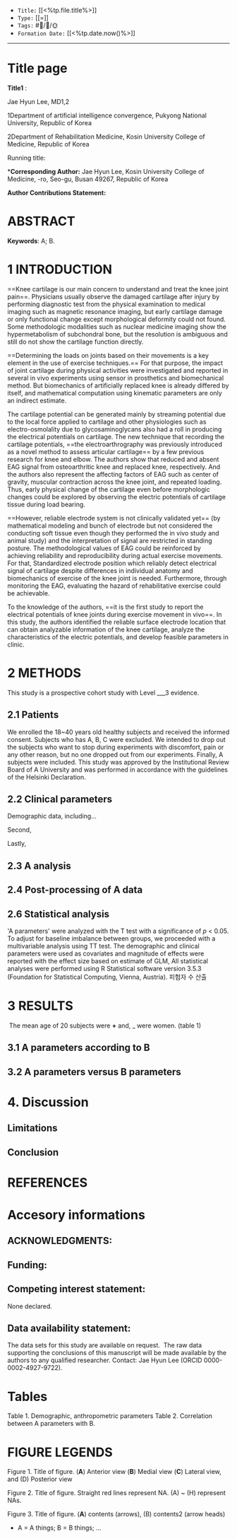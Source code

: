 
-   `Title:` [[<%tp.file.title%>]]
-   `Type:` [[=]]
-   `Tags:` #🧠️/📝️/🌞️ 
-   `Formation Date:` [[<%tp.date.now()%>]]
---

# Title page

**Title1** :

Jae Hyun Lee, MD1,2

1Department of artificial intelligence convergence, Pukyong National University, Republic of Korea

2Department of Rehabilitation Medicine, Kosin University College of Medicine, Republic of Korea

Running title: 

***Corresponding Author:** Jae Hyun Lee, Kosin University College of Medicine, -ro, Seo-gu, Busan 49267, Republic of Korea

**Author Contributions Statement:**

 
# ABSTRACT


**Keywords**: A; B.

# 1 INTRODUCTION

==Knee cartilage is our main concern to understand and treat the knee joint pain==. Physicians usually observe the damaged cartilage after injury by performing diagnostic test from the physical examination to medical imaging such as magnetic resonance imaging, but early cartilage damage or only functional change except morphological deformity could not found. Some methodologic modalities such as nuclear medicine imaging show the hypermetabolism of subchondral bone, but the resolution is ambiguous and still do not show the cartilage function directly.

==Determining the loads on joints based on their movements is a key element in the use of exercise techniques.== For that purpose, the impact of joint cartilage during physical activities were investigated and reported in several in vivo experiments using sensor in prosthetics and biomechanical method. But biomechanics of artificially replaced knee is already differed by itself, and mathematical computation using kinematic parameters are only an indirect estimate.

The cartilage potential can be generated mainly by streaming potential due to the local force applied to cartilage and other physiologies such as electro-osmolality due to glycosaminoglycans also had a roll in producing the electrical potentials on cartilage. The new technique that recording the cartilage potentials, ==the electroarthrography was previously introduced as a novel method to assess articular cartilage== by a few previous research for knee and elbow. The authors show that reduced and absent EAG signal from osteoarthritic knee and replaced knee, respectively. And the authors also represent the affecting factors of EAG such as center of gravity, muscular contraction across the knee joint, and repeated loading. Thus, early physical change of the cartilage even before morphologic changes could be explored by observing the electric potentials of cartilage tissue during load bearing.  

==However, reliable electrode system is not clinically validated yet== (by mathematical modeling and bunch of electrode but not considered the conducting soft tissue even though they performed the in vivo study and animal study) and the interpretation of signal are restricted in standing posture. The methodological values of EAG could be reinforced by achieving reliability and reproducibility during actual exercise movements. For that, Standardized electrode position which reliably detect electrical signal of cartilage despite differences in individual anatomy and biomechanics of exercise of the knee joint is needed. Furthermore, through monitoring the EAG, evaluating the hazard of rehabilitative exercise could be achievable.

To the knowledge of the authors, ==it is the first study to report the electrical potentials of knee joints during exercise movement in vivo==. In this study, the authors identified the reliable surface electrode location that can obtain analyzable information of the knee cartilage, analyze the characteristics of the electric potentials, and develop feasible parameters in clinic.

  

# 2 METHODS

This study is a prospective cohort study with Level ___3 evidence.

## 2.1 Patients

We enrolled the 18~40 years old healthy subjects and received the informed consent. Subjects who has A, B, C were excluded. We intended to drop out the subjects who want to stop during experiments with discomfort, pain or any other reason, but no one dropped out from our experiments. Finally, A subjects were included. This study was approved by the Institutional Review Board of  A University and was performed in accordance with the guidelines of the Helsinki Declaration.

## 2.2 Clinical parameters

Demographic data, including... 

Second, 

Lastly, 

## 2.3 A analysis 


## 2.4 Post-processing of A data





## 2.6 Statistical analysis

'A parameters' were analyzed with the T test with a significance of _p_ < 0.05. To adjust for baseline imbalance between groups, we proceeded with a multivariable analysis using TT test. The demographic and clinical parameters were used as covariates and magnitude of effects were reported with the effect size based on estimate of GLM, 
All statistical analyses were performed using R Statistical software version 3.5.3 (Foundation for Statistical Computing, Vienna, Austria).
피험자 수 산출

# 3 RESULTS

 The mean age of 20 subjects were __+__ and, _ were women. (table 1)

## 3.1 A parameters according to B

## 3.2 A parameters versus B parameters


# 4. Discussion

## Limitations

## Conclusion


# REFERENCES


  
# Accesory informations
## ACKNOWLEDGMENTS:

## Funding:

## Competing interest statement:
None declared.

## Data availability statement:
The data sets for this study are available on request.  The raw data supporting the conclusions of this manuscript will be made available by the authors to any qualified researcher. Contact: Jae Hyun Lee (ORCID 0000-0002-4927-9722).





# Tables
Table 1. Demographic, anthropometric parameters
Table 2. Correlation between A parameters with B.

  

# FIGURE LEGENDS

Figure 1. Title of figure. (**A**) Anterior view (**B**) Medial view (**C**) Lateral view, and (D) Posterior view

Figure 2. Title of figure. Straight red lines represent NA. (A) ~ (H) represent NAs.

Figure 3. Title of figure. (**A**) contents (arrows), (B) contents2 (arrow heads)

* A = A things; B = B things; ...